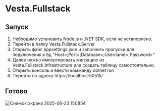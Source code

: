 # Vesta.Fullstack
## Запуск
1) Небходимо установить Node.js и .NET SDK, если не установлено.
2) Перейти в папку Vesta.Fullstack.Server
3) Открыть файл appsettings.json и заполнить пропуски для подключения к бд "Host=;Port=;Database=;Username=;Password="
4) Далее нужно импортировать миграцию из Vesta.Fullstack.Infrastructure или создать таблицу самостоятельно.
5) Открыть консоль и ввести комманду dotnet run
6) Перейти по адресу https://localhost:50515/
## Готово
![Снимок экрана 2025-06-23 150854](https://github.com/user-attachments/assets/92c171ce-ae1f-42a5-a4dc-4bf0de5504bc)
